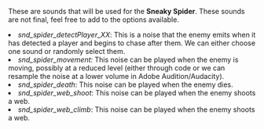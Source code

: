 <p>These are sounds that will be used for the <strong>Sneaky Spider</strong>. These sounds are not final, feel free to add to the options available.</p>
<ui>
	<li><em>snd_spider_detectPlayer_XX</em>: This is a noise that the enemy emits when it has detected a player and begins to chase after them. We can either choose one sound or randomly select them.</li>
	<li><em>snd_spider_movement:</em> This noise can be played when the enemy is moving, possibly at a reduced level (either through code or we can resample the noise at a lower volume in Adobe Audition/Audacity).</li>
  <li><em>snd_spider_death</em>: This noise can be played when the enemy dies.</li>
  <li><em>snd_spider_web_shoot</em>: This noise can be played when the enemy shoots a web.</li>
	<li><em>snd_spider_web_climb</em>: This noise can be played when the enemy shoots a web.</li>
</ui>